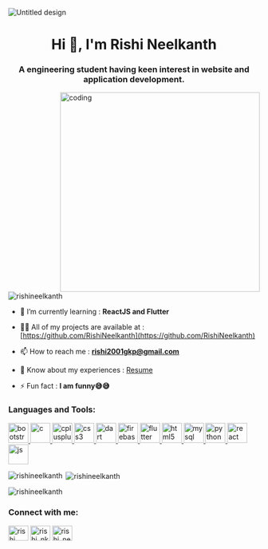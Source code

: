 ![Untitled design](https://user-images.githubusercontent.com/71087332/210004785-71b09712-9964-4ba4-b6db-0e35d09af3ab.gif)
<h1 align="center">Hi 👋, I'm Rishi Neelkanth</h1>
<h3 align="center">A engineering student having keen interest in website and application development.</h3>

<img align="right" alt="coding" width="400" src="https://media.tenor.com/NOYF3f82b_gAAAAC/programmer.gif">

<p align="left"> <img src="https://komarev.com/ghpvc/?username=rishineelkanth&label=Profile%20views&color=0e75b6&style=flat" alt="rishineelkanth" /> </p>

- 🌱 I’m currently learning : **ReactJS and Flutter**

- 👨‍💻 All of my projects are available at : [https://github.com/RishiNeelkanth](https://github.com/RishiNeelkanth)

- 📫 How to reach me : **rishi2001gkp@gmail.com**

- 📄 Know about my experiences : <a href="https://drive.google.com/file/d/1EnTZDPAaihnaWaH9MEfI3OO9E2dlF1r0/view?usp=share_link">Resume</a>

- ⚡ Fun fact : **I am funny😅😅**



<h3 align="left">Languages and Tools:</h3>
<p align="left"> 
<a href="https://getbootstrap.com" target="_blank" rel="noreferrer"> <img src="https://www.vectorlogo.zone/logos/getbootstrap/getbootstrap-icon.svg" alt="bootstrap" width="40" height="40"/> </a><a href="https://www.cprogramming.com/" target="_blank" rel="noreferrer">
<img src="https://user-images.githubusercontent.com/71087332/209993411-47bc2ab2-5708-44a9-a821-6f1fba4de926.svg" alt="c" width="40" height="40"/></a><a href="https://www.w3schools.com/cpp/" target="_blank" rel="noreferrer"> <img src="https://user-images.githubusercontent.com/71087332/209993806-be9a36a3-1e7d-4b8b-a30e-2a21e3da0263.svg" alt="cplusplus" width="40" height="40"/> </a><a href="https://www.w3schools.com/css/" target="_blank" rel="noreferrer"> <img src="https://user-images.githubusercontent.com/71087332/209994200-03472451-4f00-421c-9c3f-6586e019f5d1.svg" alt="css3" width="40" height="40"/> </a><a href="https://dart.dev" target="_blank" rel="noreferrer"> <img src="https://www.vectorlogo.zone/logos/dartlang/dartlang-icon.svg" alt="dart" width="40" height="40"/> </a><a href="https://firebase.google.com/" target="_blank" rel="noreferrer"> <img src="https://www.vectorlogo.zone/logos/firebase/firebase-icon.svg" alt="firebase" width="40" height="40"/> </a><a href="https://flutter.dev" target="_blank" rel="noreferrer"> <img src="https://www.vectorlogo.zone/logos/flutterio/flutterio-icon.svg" alt="flutter" width="40" height="40"/> </a><a href="https://www.w3.org/html/" target="_blank" rel="noreferrer"> <img src="https://user-images.githubusercontent.com/71087332/209994550-f6f2e058-9ae2-46c6-9a8a-8fd3ec5bf2e5.svg" alt="html5" width="40" height="40"/> </a><a href="https://www.mysql.com/" target="_blank" rel="noreferrer"> <img src="https://www.vectorlogo.zone/logos/mysql/mysql-official.svg" alt="mysql" width="40" height="40"/> </a><a href="https://www.python.org" target="_blank" rel="noreferrer"> <img src="https://www.vectorlogo.zone/logos/python/python-icon.svg" alt="python" width="40" height="40"/> </a><a href="https://reactjs.org/" target="_blank" rel="noreferrer"> <img src="https://www.vectorlogo.zone/logos/reactjs/reactjs-icon.svg" alt="react" width="40" height="40"/> </a><a href="https://www.javascript.com/" target="_blank" rel="noreferrer"> <img src="https://user-images.githubusercontent.com/71087332/209994901-cf5544e3-94a4-4dc1-a71f-36784bd74ab6.svg" alt="js" width="40" height="40"/> </a> </p>

<p><img align="left" src="https://github-readme-stats.vercel.app/api/top-langs?username=rishineelkanth&show_icons=true&locale=en&layout=compact" alt="rishineelkanth" /></p>

<p>&nbsp;<img align="center" src="https://github-readme-stats.vercel.app/api?username=rishineelkanth&show_icons=true&locale=en" alt="rishineelkanth" /></p>

<p><img align="center" src="https://github-readme-streak-stats.herokuapp.com/?user=rishineelkanth&" alt="rishineelkanth" /></p>

<h3 align="left">Connect with me:</h3>
<p align="left">
<a href="https://www.linkedin.com/in/rishi-neelkanth-854969206/" target="blank"><img align="center" src="https://user-images.githubusercontent.com/71087332/210006422-a2d2a252-00d0-4364-bc4a-ca97d7dc9f47.svg" alt="rishi neelkanth" height="30" width="40" /></a>
<a href="https://leetcode.com/Rishi_nk/" target="blank"><img align="center" src="https://user-images.githubusercontent.com/71087332/210006072-471b5617-010e-4141-a902-e0eccfd25473.svg" alt="rishi_nk" height="30" width="40" /></a>
<a href="https://auth.geeksforgeeks.org/user/rishi_neelkanth/practice" target="blank"><img align="center" src="https://user-images.githubusercontent.com/71087332/210006294-36862365-6d86-4a31-9ab5-1ef0ce46bc3e.svg" alt="rishi_neelkanth" height="30" width="40" /></a>
</p>
